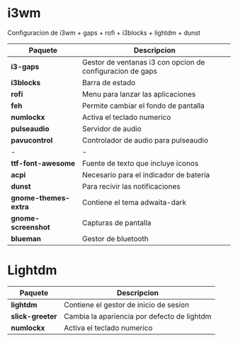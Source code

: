 # i3wm
Configuracion de i3wm + gaps + rofi + i3blocks + lightdm + dunst

| Paquete              | Descripcion                                |
|----|----|
| **i3-gaps**          | Gestor de ventanas i3 con opcion de configuracion de gaps |
| **i3blocks**         | Barra de estado                            |
| **rofi**             | Menu para lanzar las aplicaciones          |
| **feh**              | Permite cambiar el fondo de pantalla       |
| **numlockx**         | Activa el teclado numerico                 |
| **pulseaudio**       | Servidor de audio                          |
| **pavucontrol**      | Controlador de audio para pulseaudio       |
|-|-|
| **ttf-font-awesome** | Fuente de texto que incluye iconos         |
| **acpi**             | Necesario para el indicador de bateria     |
| **dunst**            | Para recivir las notificaciones            |
| **gnome-themes-extra** | Contiene el tema adwaita-dark            |
| **gnome-screenshot** | Capturas de pantalla                       |
| **blueman**          | Gestor de bluetooth                        |

# Lightdm
| Paquete           | Descripcion                                 |
|-------------------|---------------------------------------------|
| **lightdm**       | Contiene el gestor de inicio de sesion      |
| **slick-greeter** | Cambia la apariencia por defecto de lightdm |
| **numlockx**      | Activa el teclado numerico                 |
